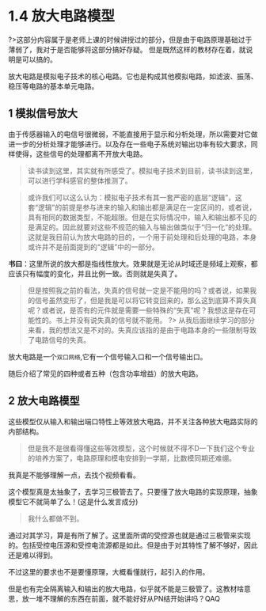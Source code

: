 # 1.4 放大电路模型

?>这部分内容属于是老师上课的时候讲授过的部分，但是由于电路原理基础过于薄弱了，我对于是否能够将这部分搞好存疑。
但是既然这样的教材存在着，就说明是可以搞的。

放大电路是模拟电子技术的核心电路。它也是构成其他模拟电路，如滤波、振荡、稳压等电路的基本单元电路。

## 1 模拟信号放大

由于传感器输入的电信号很微弱，不能直接用于显示和分析处理，所以需要对它做进一步的分析处理才能够进行。以及存在一些电子系统对输出功率有较大要求，同样使得，这些信号的处理都离不开放大电路。

>读书读到这里，其实就有所感受了。模拟电子技术到目前，读书读到这里，可以进行学科感官的整体推测了。

> 或许我们可以这么认为：模拟电子技术有其一套严密的底层“逻辑”，这套“逻辑”的前提是参与进来的输入和输出都是满足在一定区间的，或者说，具有相同的数据类型，不能超限。但是在实际情况中，输入和输出都不见的是满足的。因此就要对这些不规范的输入与输出做类似于“归一化”的处理。这就是我目前认为放大电路的目的，一个用于前处理和后处理的电路，本身或许并不是前面提到的“逻辑”中的一部分。

**书曰**：这里所说的放大都是指线性放大。效果就是无论从时域还是频域上观察，都应该只有幅度的变化，并且比例一致。否则就是失真了。

> 但是按照我之前的看法，失真的信号就一定是不能用的吗？或者说，如果我的信号虽然变形了，但是我是可以将它转变回来的，那么这到底算不算失真呢？或者说，是否有的元件就是需要一些特殊的“失真”呢？我想这是存在可能性的。书上并没有说失真的信号就不能用。
?> 从我后面继续学习的部分来看，我的想法又是不对的。失真应该指的是由于电路本身的一些限制导致了电路信号的失真。

放大电路是一个`双口网络`,它有一个信号输入口和一个信号输出口。

随后介绍了常见的四种或者五种（包含功率增益）的放大电路。

## 2 放大电路模型

这些模型仅从输入和输出端口特性上等效放大电路，并不关注各种放大电路实际的内部结构。

>但是我不是很看得懂这些等效模型，这个时候就不得不D一下我们这个专业的培养方案了，电路原理和模电安排到一学期，比数模同期还难绷。

我真是不能够理解一点，去找个视频看看。

这个模型真是太抽象了，去学习三极管去了。只要懂了放大电路的实现原理，抽象模型它不就简单了么！(这是什么发言成分)

> 我什么都做不到。

通过对其学习，算是有所了解了。这里面所谓的受控源也就是通过三极管来实现的。包括受控电压源和受控电流源都是如此。但是由于对其特性了解不够好，因此还是难以得到。

不过这里的要求也不是要懂原理，大概看懂就行，起引入的作用。

但是也有完全隔离输入和输出的放大电路，似乎就不能是三极管了。这教材啥意思，放一堆不理解的东西在前面，就不能好好从PN结开始讲吗？QAQ